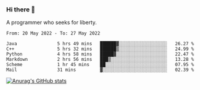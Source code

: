 ### Hi there 👋

<!--
**shejialuo/shejialuo** is a ✨ _special_ ✨ repository because its `README.md` (this file) appears on your GitHub profile.

Here are some ideas to get you started:

- 🔭 I’m currently working on ...
- 🌱 I’m currently learning ...
- 👯 I’m looking to collaborate on ...
- 🤔 I’m looking for help with ...
- 💬 Ask me about ...
- 📫 How to reach me: ...
- 😄 Pronouns: ...
- ⚡ Fun fact: ...
-->

A programmer who seeks for liberty.

<!--START_SECTION:waka-->

```text
From: 20 May 2022 - To: 27 May 2022

Java               5 hrs 49 mins   ██████▓░░░░░░░░░░░░░░░░░░   26.27 %
C++                5 hrs 32 mins   ██████▒░░░░░░░░░░░░░░░░░░   24.99 %
Python             4 hrs 58 mins   █████▓░░░░░░░░░░░░░░░░░░░   22.47 %
Markdown           2 hrs 56 mins   ███▒░░░░░░░░░░░░░░░░░░░░░   13.28 %
Scheme             1 hr 45 mins    ██░░░░░░░░░░░░░░░░░░░░░░░   07.95 %
Mail               31 mins         ▓░░░░░░░░░░░░░░░░░░░░░░░░   02.39 %
```

<!--END_SECTION:waka-->

[![Anurag's GitHub stats](https://github-readme-stats.vercel.app/api?username=shejialuo&show_icons=true&theme=dracula)](https://github.com/anuraghazra/github-readme-stats)
